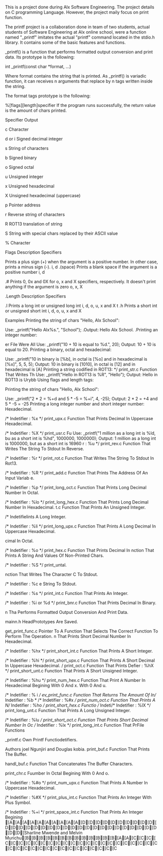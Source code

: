 This is a project done during Alx Software Engineering. The project details on C programming Language. However, the project maily focus on print function.

The printf project is a collaboration done in team of two students, actual students of Software Engineering at Alx online school, were a function named "_printf" imitates the actual "printf" command located in the stdio.h library. It contains some of the basic features and functions.

_printf() is a function that performs formatted output conversion and print data. Its prototype is the following:

int _printf(const char *format, ...)

Where format contains the string that is printed. As _printf() is variadic function, it can receives n arguments that replace by n tags written inside the string.

The format tags prototype is the following:

%[flags][length]specifier If the program runs successfully, the return value is the amount of chars printed.

Specifier Output

c Character

d or i Signed decimal integer

s String of characters

b Signed binary

o Signed octal

u Unsigned integer

x Unsigned hexadecimal

X Unsigned hexadecimal (uppercase)

p Pointer address

r Reverse string of characters

R ROT13 translation of string

S String with special chars replaced by their ASCII value

% Character

Flags Description Specifiers

Prints a plus sign (+) when the argument is a positive number. In other case, prints a minus sign (-). i, d
.(space) Prints a blank space if the argument is a positive number i, d

.# Prints 0, 0x and 0X for o, x and X specifiers, respectively. It doesn't print anything if the argument is zero o, x, X

.Length Description Specifiers

.l Prints a long int or unsigned long int i, d, o, u, x and X
t
.h Prints a short int or unsigned short int i, d, o, u, x and X

Examples Printing the string of chars "Hello, Alx School":

Use: _printf("Hello Alx%s.", "School"); .Output: Hello Alx School. .Printing an integer number:

er File Were All Use: _printf("10 + 10 is equal to %d.", 20); Output: 10 + 10 is equal to 20. Printing a binary, octal and hexadecimal:

Use: _printf("10 in binary is [%b], in octal is [%o] and in hexadecimal is [%x]", 5, 5, 5); Output: 10 in binary is [1010], in octal is [12] and in hexadecimal is [A] Printing a string codified in ROT13:
*/ print_str.c Function That Writes Th
Use: _printf("Hello in ROT13 is %R", "Hello"); Output: Hello in ROT13 is Urybb Using flags and length tags:

Printing the string of chars "Hello, Alx School":

Use: _printf("2 * 2 = %+d and 5 * -5 = %+i", 4, -25); Output: 2 * 2 = +4 and 5 * -5 = -25 Printing a long integer number and short integer number:
Hexadecimal.

/* Indetifier : %x */ print_upx.c Function That Prints Decimal In Uppercase Hexadecimal.

/* Indetifier : %X */ print_usr.c Fu
Use: _printf("1 million as a long int is %ld, bu as a short int is %hd", 1000000, 1000000); Output: 1 million as a long int is 1000000, but as a short int is 16960
r : %u */ print_rev.c Function That Writes The String To Stdout In Reverse.

/* Indetifier : %r */ print_rot.c Function That Writes The String To Stdout In Rot13.

/* Indetifier : %R */ print_add.c Function That Prints The Address Of An Input Variab
e.

/* Indetifier : %p */ print_long_oct.c Function That Prints Long Decimal Number In Octal.

/* Indetifier : %lo */ print_long_hex.c Function That Prints Long Decimal Number In Hexadecimal.
t.c Function That Prints An Unsigned Integer.

/* Indetifielints A Long Integer.

/* Indetifier : %li */ print_long_upx.c Function That Prints A Long Decimal In Uppercase Hexadecimal.

cimal In Octal.

/* Indetifier : %o */ print_hex.c Function That Prints Decimal In nction That Prints A String And Values Of Non-Printed Chars.

/* Indetifier : %S */ print_untal.

nction That Writes The Character C To Stdout.

/* Indetifier : %c e String To Stdout.

/* Indetifier : %s */ print_int.c Function That Prints An Integer.

/* Indetifier : %i or %d */ print_bnr.c Function That Prints Decimal In Binary.

n Tha Performs Formatted Output Conversion And Print Data.

mainn.h HeadPrototypes Are Saved.

get_print_func.c Pointer To A Function That Selects The Correct Function To Perform The Operation.
n That Prints Short Decimal Number In Hexadecimal.

/* Indetifier : %hx */ print_short_int.c Function That Prints A Short Integer.

/* Indetifier : %hi */ print_short_upx.c Function That Prints A Short Decimal In Uppercase Hexadecimal.
/ print_oct.c Function That Prints Defier : %hX */ print_short_unt.c Function That Prints A Short Unsigned Integer.

/* Indetifier : %hu */ print_num_hex.c Function That Print A Number In Hexadecimal Begining With 0 And x.
With 0 And u.

/* Indetifier : % i */ ev_print_func.c Function That Returns The Amount Of In/* Indetifier : %b *
/* Indetifier : %#x */ print_num_oct.c Function That Prints A N/* Indetifier : %ho */ print_short_hex.c Functio
/* Indeti/* Indetifier : %lX */ print_long_unt.c Function That Prints A Long Unsigned Integer.

/* Indetifier : %lu */ print_short_oct.c Function That Prints Short Decimal Number In Oc
/* Indetifier : %lx */ print_long_int.c Function That PrFile Functions

_printf.c Own Printf Functiodetifiers.

Authors joel Ngunjiri and Douglas kobia.
print_buf.c Function That Prints The Buffer.

handl_buf.c Function That Concatenates The Buffer Characters.

print_chr.c Fuumber In Octal Begining With 0 And o.

/* Indetifier : %#o */ print_num_upx.c Function That Prints A Number In Uppercase Hexadecimal.

/* Indetifier : %#X */ print_plus_int.c Function That Prints An Integer With Plus Symbol.

/* Indetifier : %+i */ print_space_int.c Function That Prints An Integer Begining [A[A[A[A[A[A[A[A[A[A[D[D[D[D[D[D[D[D[D[D[D[D[D[D[D[D[D[D[D[D[D[D[D[D[D[D[D[D[D[D[D[D[D[Sharline Mwende and Melvin Murichu[B[B[B[B[B[B[B[B[B[B[B[B[B[A[A[C[C[C[C[C[C[C[C[C[C[C[C[C[C[C[C[C[C[C[C[C[C[C[C[C[C[C[C[C[C[C[C[C[C[C[C[C[C[C
